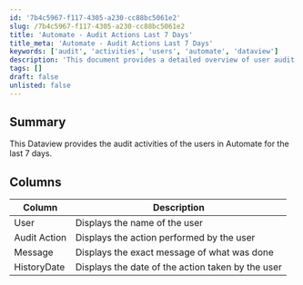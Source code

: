 ```yaml
---
id: '7b4c5967-f117-4305-a230-cc88bc5061e2'
slug: /7b4c5967-f117-4305-a230-cc88bc5061e2
title: 'Automate - Audit Actions Last 7 Days'
title_meta: 'Automate - Audit Actions Last 7 Days'
keywords: ['audit', 'activities', 'users', 'automate', 'dataview']
description: 'This document provides a detailed overview of user audit activities in ConnectWise Automate over the last 7 days, including user actions, messages, and timestamps for each event.'
tags: []
draft: false
unlisted: false
---
```


## Summary

This Dataview provides the audit activities of the users in Automate for the last 7 days.

## Columns

| Column       | Description                                    |
|--------------|------------------------------------------------|
| User         | Displays the name of the user                  |
| Audit Action | Displays the action performed by the user      |
| Message      | Displays the exact message of what was done    |
| HistoryDate  | Displays the date of the action taken by the user |
